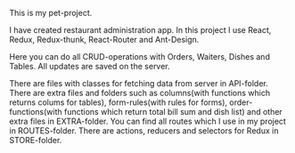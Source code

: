 This is my pet-project. 

I  have created restaurant administration app.
In this project I use React, Redux, Redux-thunk, React-Router and Ant-Design.

Here you can do all CRUD-operations with Orders, Waiters, Dishes and Tables. All updates are saved on the server.
 
There are files with classes for fetching data from server in API-folder.
There are extra files and folders such as columns(with functions which returns colums for tables), form-rules(with rules for forms), order-functions(with functions which return total bill sum and dish list) and other extra files in EXTRA-folder.
You can find all routes which I use in my project in ROUTES-folder.
There are actions, reducers and selectors for Redux in STORE-folder.


